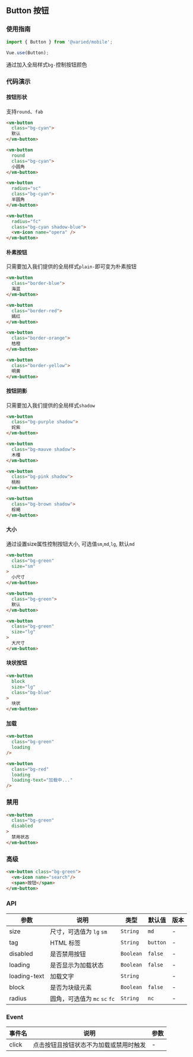 ## Button 按钮

### 使用指南
``` javascript
import { Button } from '@varied/mobile';

Vue.use(Button);
```
通过加入全局样式`bg-`控制按钮颜色
### 代码演示

#### 按钮形状
支持`round`、`fab`

```html
<vm-button
  class="bg-cyan">
  默认
</vm-button>

<vm-button
  round
  class="bg-cyan">
  小圆角
</vm-button>

<vm-button
  radius="sc"
  class="bg-cyan">
  半圆角
</vm-button>

<vm-button
  radius="fc"
  class="bg-cyan shadow-blue">
  <vm-icon name="opera" />
</vm-button>
```

#### 朴素按钮
只需要加入我们提供的全局样式`plain-`即可变为朴素按钮
```html
<vm-button
  class="border-blue">
  海蓝
</vm-button>

<vm-button
  class="border-red">
  嫣红
</vm-button>

<vm-button
  class="border-orange">
  桔橙
</vm-button>

<vm-button
  class="border-yellow">
  明黄
</vm-button>
```
#### 按钮阴影
只需要加入我们提供的全局样式`shadow`
```html
<vm-button 
  class="bg-purple shadow">
  姹紫
</vm-button>

<vm-button 
  class="bg-mauve shadow">
  木槿
</vm-button>

<vm-button 
  class="bg-pink shadow">
  桃粉
</vm-button>

<vm-button 
  class="bg-brown shadow">
  棕褐
</vm-button>
```


#### 大小

通过设置size属性控制按钮大小, 可选值`sm`,`md`,`lg`, 默认`md`

```html
<vm-button
  class="bg-green"
  size="sm"
>
  小尺寸
</vm-button>

<vm-button
  class="bg-green">
  默认
</vm-button>

<vm-button
  class="bg-green"
  size="lg"
>
  大尺寸
</vm-button>
```

#### 块状按钮

```html 
<vm-button
  block
  size="lg"
  class="bg-blue"
>
  块状
</vm-button>
```


#### 加载
```html
<vm-button
  class="bg-green"
  loading
/>

<vm-button
  class="bg-red"
  loading
  loading-text="加载中..."
/>
```

### 禁用

```html
<vm-button
  class="bg-green"
  disabled
>
  禁用状态
</vm-button>
```

### 高级
```html
<vm-button class="bg-green">
  <vm-icon name="search"/>
  <span>按钮</span>
</vm-button>
```

### API

| 参数 | 说明 | 类型 | 默认值 | 版本 |
|------|------|------|------|------|
| size | 尺寸，可选值为 `lg` `sm` | `String` | `md` | - |
| tag | HTML 标签 | `String` | `button` | - |
| disabled | 是否禁用按钮 | `Boolean` | `false` | - |
| loading | 是否显示为加载状态 | `Boolean` | `false` | - |
| loading-text | 加载文字 | `String` | | - |
| block | 是否为块级元素 | `Boolean` | `false` | - |
| radius | 圆角，可选值为 `mc` `sc` `fc` | `String` | `nc` | - |

### Event

| 事件名 | 说明 | 参数 |
|------|------|------|
| click | 点击按钮且按钮状态不为加载或禁用时触发 | - |
